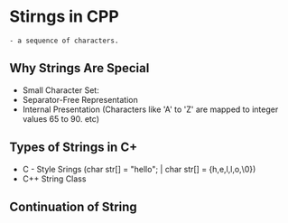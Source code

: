 # Stirngs in CPP

    - a sequence of characters.

## Why Strings Are Special
- Small Character Set:
- Separator-Free Representation
- Internal Presentation (Characters like 'A' to 'Z' are mapped to integer values 65 to 90. etc)


## Types of Strings in C+
- C - Style Srings (char str[] = "hello"; | char str[] = {h,e,l,l,o,\0})
- C++ String Class

## Continuation of String